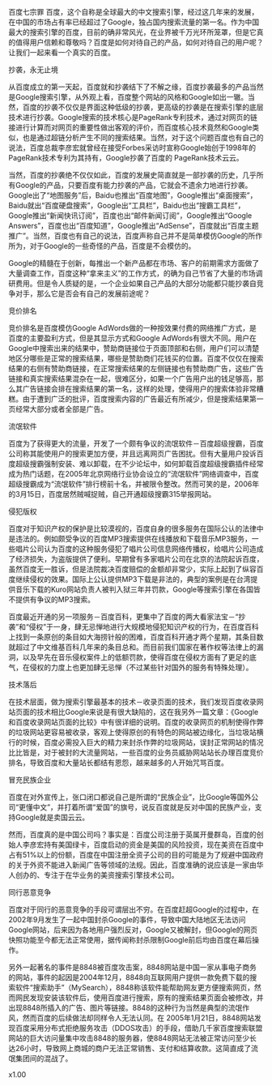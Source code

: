 
百度七宗罪
百度，这个自称是全球最大的中文搜索引擎，经过这几年来的发展，在中国的市场占有率已经超过了Google，独占国内搜索流量的第一名。作为中国最大的搜索引擎的百度，目前的确非常风光，在业界被千万光环所笼罩，但是它真的值得用户信赖和尊敬吗？百度是如何对待自己的产品，如何对待自己的用户呢？让我们一起来看一个真实的百度。

抄袭，永无止境

从百度成立的第一天起，百度就和抄袭结下了不解之缘，百度抄袭最多的产品当然是Google搜索引擎，从外观上看，百度整个网站的风格和Google如出一辙。当然，百度的抄袭不仅仅是界面这种低级的抄袭，更高级的抄袭是在搜索引擎的底层技术进行抄袭。Google搜索的技术核心是PageRank专利技术，通过对网页的链接进行计算而对网页的重要性做出客观的评价，而百度核心技术竟然和Google类似，也是通过超链分析产生不同的搜索结果。当然，对于这个问题百度也有自己的说法，百度总裁李彦宏就曾经在接受Forbes采访时宣称Google始创于1998年的PageRank技术专利为其持有，Google抄袭了百度的 PageRank技术云云。

当然，百度的抄袭绝不仅仅如此，百度的发展史简直就是一部抄袭的历史，几乎所有Google的产品，只要百度有能力抄袭的产品，它就会不遗余力地进行抄袭。Google出了“地图服务”后，Baidu也推出“百度地图”，Google推出“桌面搜索”，Baidu就出“百度硬盘搜索”，Google出“工具栏”，Baidu也出“搜霸工具栏”，Google推出“新闻快讯订阅”，百度也出“邮件新闻订阅”，Google推出“Google Answers”，百度也出“百度知道”，Google推出“AdSense”，百度就出“百度主题推广”。当然，百度也有自己的说法，百度声称自己并不是简单模仿Google的所作所为，对于Google的一些奇怪的产品，百度是不会模仿的。

Google的精髓在于创新，每推出一个新产品都在市场、客户的前期需求方面做了大量调查工作，百度这种“拿来主义”的工作方式，的确为自己节省了大量的市场调研费用。但是令人质疑的是，一个企业如果自己产品的大部分功能都只能抄袭自竞争对手，那么它是否会有自己的发展前途呢？

竞价排名

竞价排名是百度模仿Google AdWords做的一种按效果付费的网络推广方式，是百度的主要盈利方式，但是其显示方式和Google AdWords有很大不同。用户在Google中搜索出来的结果中，赞助商链接位于页面顶部和右侧，用户们可以清楚地区分哪些是正常的搜索结果，哪些是赞助商们花钱买的位置。百度不仅仅在搜索结果的右侧有赞助商链接，在正常搜索结果的左侧链接也有赞助商广告，这些广告链接和真实搜索结果混杂在一起，很难区分，如果一个广告用户出的钱足够高，那么其广告链接会排在搜索结果的第一名，这样的处理，使得用户的搜索体验非常糟糕。由于遭到广泛的批评，百度搜索内容的广告最近有所减少，但是搜索结果第一页经常大部分或者全部是广告。

流氓软件

百度为了获得更大的流量，开发了一个颇有争议的流氓软件－百度超级搜霸，百度公司称其能使用户的搜索更加方便，并且远离网页广告困扰。但有大量用户投诉百度超级搜霸强制安装、难以卸载，在不少论坛中，如何卸载百度超级搜霸插件经常成为热门话题，在2005年北京网络行业协会设立的“流氓软件”网络调查中，百度超级搜霸成为“流氓软件”排行榜前十名，并被限令整改。然而可笑的是，2006年的3月15日，百度居然贼喊捉贼，自己开通超级搜霸315举报网站。

侵犯版权

百度对于知识产权的保护是比较漠视的，百度自身的很多服务在国际公认的法律中是违法的。例如颇受争议的百度MP3搜索提供在线播放和下载音乐MP3服务，一些唱片公司认为百度的这种服务侵犯了唱片公司信息网络传播权，给唱片公司造成了经济损失，为盗版提供了便利。早期曾有多家唱片公司在北京的法院起诉百度，虽然百度无一胜诉，但是法院裁决百度赔偿的金额却非常少，实际上起到了纵容百度继续侵权的效果。国际上公认提供MP3下载是非法的，典型的案例是在台湾提供音乐下载的Kuro网站负责人被判入狱三年并罚款，Google等搜索引擎在各国皆不提供有争议的MP3搜索。

百度最近开通的另一项服务－百度百科，更集中了百度的两大看家法宝－“抄袭”和“侵权”于一身，肆无忌惮地进行大规模地侵犯知识产权的行为，在百度百科上找到一条原创的条目如大海捞针般的困难，百度百科开通才两个星期，其条目数就超过了中文维基百科几年来的条目总和。而目前我们国家在著作权等法律上的漏洞，以及早先在音乐侵权案件上的低额罚款，使得百度在侵权方面有了更足的底气，在侵权的力度上也更加肆无忌惮（不过某些针对国外的服务有特殊处理）。

技术落后

在技术层面，做为搜索引擎最基本的技术－收录页面的技术，我们发现百度收录网站页面的技术相比Google来说是有很大缺陷的，这在我另外一篇文章：《Google和百度收录网站页面的比较》中有很详细的说明。百度的收录网页的机制使得作弊的垃圾网站更容易被收录，客观上使得原创的有特色的网站被边缘化，当垃圾站横行的时候，百度必需投入巨大的精力来封杀作弊的垃圾网站，误封正常网站的情况比比皆是，对于被封的大流量网站，一些百度的业务员威胁网站站长办理百度竞价排名，导致百度和大量站长都结有恩怨，越来越多的人开始咒骂百度。

冒充民族企业

百度在对外宣传上，张口闭口都说自己是所谓的“民族企业”，比Google等国外公司“更懂中文”，并打着所谓“爱国”的旗号，说反百度就是反对中国的民族产业，支持Google就是卖国云云。

然而，百度真的是中国公司吗？事实是：百度公司注册于英属开曼群岛，百度的创始人李彦宏持有美国绿卡，百度启动的资金是美国的风险投资，现在美资在百度中占有51%以上的份额，百度在中国注册全资子公司的目的可能是为了规避中国政府的关于外资不能进入新闻广告等领域的法规。因此，百度准确的说应该是一家由华人创办的、专注于在华业务的美资搜索引擎技术公司。

同行恶意竞争

百度对于同行的恶意竞争的手段可谓层出不穷。在百度赶超Google的过程中，在2002年9月发生了一起中国封杀Google的事件，导致中国大陆地区无法访问Google网站，后来因为各地用户强烈反对，Google又被解封，但Google的网页快照功能至今都无法正常使用，据传闻称封杀限制Google前后均由百度在幕后操作。

另外一起著名的事件是8848被百度攻击案，8848网站是中国一家从事电子商务的网站，事件的起因是2004年12月，8848向互联网用户提供一款免费下载的搜索软件“搜索助手”（MySearch），8848称该软件能帮助网友更方便搜索网页，然而网民发现安装该软件后，使用百度进行搜索，原有的搜索结果页面会被修改，并出现8848所插入的广告、图片等链接。8848的这种行为当然是典型的流氓作风，然而百度的后续做法却同样令人无法认同。在 2005年1月21日，8848网站发现百度采用分布式拒绝服务攻击（DDOS攻击）的手段，借助几千家百度搜索联盟网站的巨大访问量集中攻击8848的服务器，使8848网站无法被正常访问至少长达26小时，导致网上商城的商户无法正常销售、支付和结算收款。这简直成了流氓集团间的混战了。


x1.00

